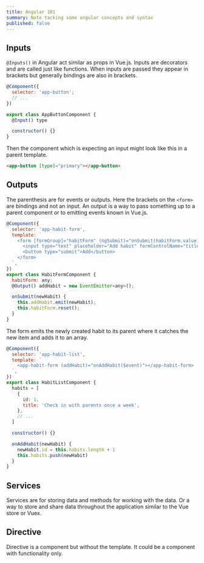 ```yaml
---
title: Angular 101
summary: Note tacking some angular concepts and syntax
published: false
---
```


## Inputs

`@Inputs()` in Angular act similar as props in Vue.js. Inputs are decorators and are called just like functions. When inputs are passed they appear in brackets but generally bindings are also in brackets.

```js
@Component({
  selector: 'app-button';
  // ...
})

export class AppButtonComponent {
  @Input() type

  constructor() {}
}
```

Then the component which is expecting an input might look like this in a parent template.

```html
<app-button [type]="primary"></app-button>
```

## Outputs

The parenthesis are for events or outputs. Here the brackets on the `<form>` are bindings and not an input. An output is a way to pass something up to a parent component or to emitting events known in Vue.js.

```js
@Component({
  selector: 'app-habit-form',
  template: `
    <form [formGroup]="habitForm" (ngSubmit)="onSubmit(habitForm.value)">
      <input type="text" placeholder="Add habit" formControlName="title" />
      <button type="submit">Add</button>
    </form>
  `,
})
export class HabitFormComponent {
  habitForm: any;
  @Output() addHabit = new EventEmitter<any>();

  onSubmit(newHabit) {
    this.addHabit.emit(newHabit);
    this.habitForm.reset();
  }
}
```

The form emits the newly created habit to its parent where it catches the new item and adds it to an array.

```js
@Component({
  selector: 'app-habit-list',
  template: `
    <app-habit-form (addHabit)="onAddHabit($event)"></app-habit-form>
  `,
})
export class HabitListComponent {
  habits = [
    {
      id: 1,
      title: 'Check in with parents once a week',
    },
    // ...
  ]

  constructor() {}

  onAddHabit(newHabit) {
    newHabit.id = this.habits.length + 1
    this.habits.push(newHabit)
  }
}
```

## Services

Services are for storing data and methods for working with the data. Or a way to store and share data throughout the application similar to the Vue store or Vuex.

## Directive

Directive is a component but without the template. It could be a component with functionality only.

